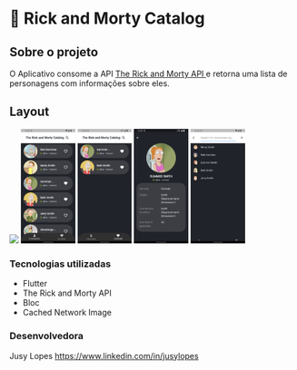 # 🥒 Rick and Morty Catalog
## Sobre o projeto

O Aplicativo consome a API [The Rick and Morty API
](https://rickandmortyapi.com) e retorna uma lista de personagens com informações sobre eles.


## Layout 
<p>
<img src="screenshots/rick_and_morty_catalog_gif.gif" width="19%">
<img src="screenshots/Screenshot_2.png" width="19%">
<img src="screenshots/Screenshot_3.png" width="19%">
<img src="screenshots/Screenshot_4.png" width="19%">
<img src="screenshots/Screenshot_5.png" width="19%">
</p>


### Tecnologias utilizadas

* Flutter
* The Rick and Morty API
* Bloc
* Cached Network Image


### Desenvolvedora

Jusy Lopes
https://www.linkedin.com/in/jusylopes
